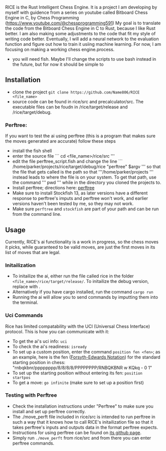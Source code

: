 RICE is the Rust Intelligent Chess Engine. It is a project I am developing by myself with guidence from a series on youtube called Bitboard Chess Engine in C, by Chess Programming (https://www.youtube.com/@chessprogramming591)
My goal is to translate the code from the Bitboard Chess Engine in C to Rust, because I like Rust better.
I am also making some adjustments to the code that fit my style of writing code better.
Eventually, I will add a neural network to the evaluation function and figure out how to train it usiing machine learning.
For now, I am focusing on making a working chess engine.process.
 * you will need fish. Maybe I'll change the scripts to use bash instead in the future, but for now it should be simple to

## Installation
 * clone the project ``` git clone https://github.com/Name806/RICE <file_name> ```
 * source code can be found in rice/src and precalculator/src. The executable files can be foudn in /rice/target/release and /rice/target/debug.

### Perftree:
If you want to test the ai using perftree (this is a program that makes sure the moves generated are accurate) follow these steps
 * install the fish shell
 * enter the source file ``` cd <file_name>/rice/src '''
 * edit the file perftree_script.fish and change the line ``` /home/parker/projects/rice/target/debug/rice "perftree" $argv ''' so that the file that gets called is the path so that '''/home/parker/projects ''' instead leads to where the file is on your system. To get that path, use the command ''' pwd ''' while in the directory you cloned the projects to.
 * Install perftree; directions here: [perftree](https://github.com/agausmann/perftree)
 * Make sure to install Stockfish 13, as later versions have a different response to perftree's imputs and perftree won't work, and earlier versions haven't been tested by me, so they may not work.
 * Make sure ```perftree``` and ```stockfish``` are part of your path and can be run from the command line.

## Usage
Currently, RICE's ai functionality is a work in progress, so the chess moves it picks, while guaranteed to be valid moves, are just the first moves in its list of moves that are legal.
### Initailization
 * To initailize the ai, either run the file called rice in the folder ```<file_name>/rice/target/release/```. To initailize the debug version, replace <release> with <debug>.
 * Alternatively if you have cargo installed, run the command ```cargo run```
 * Running the ai will allow you to send commands by imputting them into the terminal.
### Uci Commands
Rice has limited compatability with the UCI (Universal Chess Interface) protocol. This is how you can communicate with it:
 * To get the ai's uci info: ```uci```
 * To check the ai's readiness: ```isready```
 * To set up a custom position, enter the command ```position fen <fen>```; as an example, here is the fen ([Forsyth-Edwards Notation](https://www.chess.com/terms/fen-chess)) for the standard starting position in chess: "rnbqkbnr/pppppppp/8/8/8/8/PPPPPPPP/RNBQKBNR w KQkq - 0 1"
 * To set up the starting position without entering its fen: ```position startpos```
 * To get a move: ```go infinite``` (make sure to set up a position first)
### Testing with Perftree
 * Check the installation instructions under "Perftree" to make sure you install and set up perftree correctly.
 * The ./move_perft file included in rice/src is intended to run perftree in such a way that it knows how to call RICE's initailization file so that it takes perftree's inputs and outputs data in the format perftree expects.
 * Instructions for using perftree can be found on [its github page](https://github.com/agausmann/perftree).
 * Simply run ```./move_perft``` from rice/src and from there you can enter perftree commands.
